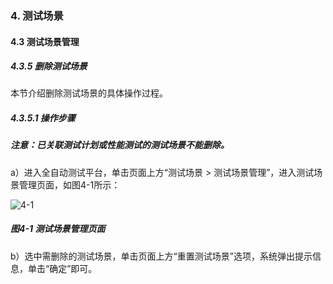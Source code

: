 ### 4. 测试场景

#### 4.3 测试场景管理 

##### 4.3.5 删除测试场景

本节介绍删除测试场景的具体操作过程。

##### 4.3.5.1 操作步骤

##### 注意：已关联测试计划或性能测试的测试场景不能删除。

a）进入全自动测试平台，单击页面上方“测试场景 > 测试场景管理”，进入测试场景管理页面，如图4-1所示：

![4-1](https://www.feisuanyz.com/fstest/cscj/cscjmanage/11.png)

##### 图4-1 测试场景管理页面

b）选中需删除的测试场景，单击页面上方“重置测试场景”选项，系统弹出提示信息，单击“确定”即可。
